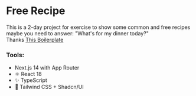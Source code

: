 

# Free Recipe
This is a 2-day project for exercise to show some common and free recipes maybe you need to answer: "What's for my dinner today?"  \
Thanks [This Boilerplate](https://github.com/theodorusclarence/ts-nextjs-tailwind-starter)
### Tools:
- Next.js 14 with App Router
-   ⚛️ React 18
-   ✨ TypeScript
-   💨 Tailwind CSS + Shadcn/UI
